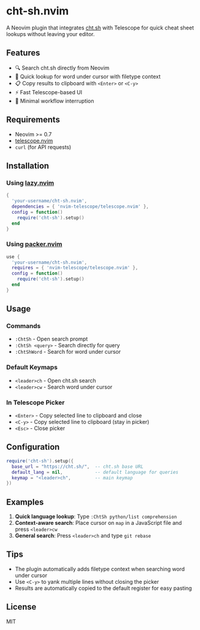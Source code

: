 # cht-sh.nvim

A Neovim plugin that integrates [cht.sh](https://cht.sh) with Telescope for quick cheat sheet lookups without leaving your editor.

## Features

- 🔍 Search cht.sh directly from Neovim
- 🎯 Quick lookup for word under cursor with filetype context
- 📋 Copy results to clipboard with `<Enter>` or `<C-y>`
- ⚡ Fast Telescope-based UI
- 🚀 Minimal workflow interruption

## Requirements

- Neovim >= 0.7
- [telescope.nvim](https://github.com/nvim-telescope/telescope.nvim)
- `curl` (for API requests)

## Installation

### Using [lazy.nvim](https://github.com/folke/lazy.nvim)

```lua
{
  'your-username/cht-sh.nvim',
  dependencies = { 'nvim-telescope/telescope.nvim' },
  config = function()
    require('cht-sh').setup()
  end
}
```

### Using [packer.nvim](https://github.com/wbthomason/packer.nvim)

```lua
use {
  'your-username/cht-sh.nvim',
  requires = { 'nvim-telescope/telescope.nvim' },
  config = function()
    require('cht-sh').setup()
  end
}
```

## Usage

### Commands

- `:ChtSh` - Open search prompt
- `:ChtSh <query>` - Search directly for query
- `:ChtShWord` - Search for word under cursor

### Default Keymaps

- `<leader>ch` - Open cht.sh search
- `<leader>cw` - Search word under cursor

### In Telescope Picker

- `<Enter>` - Copy selected line to clipboard and close
- `<C-y>` - Copy selected line to clipboard (stay in picker)
- `<Esc>` - Close picker

## Configuration

```lua
require('cht-sh').setup({
  base_url = "https://cht.sh/",  -- cht.sh base URL
  default_lang = nil,            -- default language for queries
  keymap = "<leader>ch",         -- main keymap
})
```

## Examples

1. **Quick language lookup**: Type `:ChtSh python/list comprehension`
2. **Context-aware search**: Place cursor on `map` in a JavaScript file and press `<leader>cw`
3. **General search**: Press `<leader>ch` and type `git rebase`

## Tips

- The plugin automatically adds filetype context when searching word under cursor
- Use `<C-y>` to yank multiple lines without closing the picker
- Results are automatically copied to the default register for easy pasting

## License

MIT